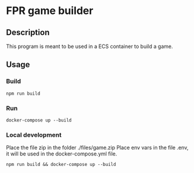 # FPR game builder

## Description
This program is meant to be used in a ECS container to build a game.

## Usage

### Build
```
npm run build
```

### Run
```
docker-compose up --build
```

### Local development

Place the file zip in the folder ./files/game.zip
Place env vars in the file .env, it will be used in the docker-compose.yml file.

```
npm run build && docker-compose up --build
```
